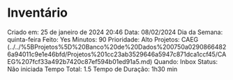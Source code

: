 # Inventário

Criado em: 25 de janeiro de 2024 20:46
Data: 08/02/2024
Dia da Semana: quinta-feira
Feito: Yes
Minutos: 90
Prioridade: Alto
Projetos: CAEG (../../%5BProjetos%5D%20Banco%20de%20Dados%200750a02908664826a94011c9e1e46bfd/Projetos%201cc23ab3529646a5947c871dca1ccf45/CAEG%207fcf33a492b7420c87ef594b01ed91a5.md)
Quando: Inbox
Status: Não iniciada
Tempo Total: 1.5
Tempo de Duração: 1h30 min
